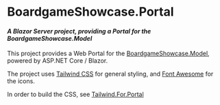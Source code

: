﻿# BoardgameShowcase.Portal

#### _A Blazor Server project, providing a Portal for the BoardgameShowcase.Model_

This project provides a Web Portal
for the [BoardgameShowcase.Model](../BoardgameShowcase.Model/README.md),
powered by ASP.NET Core / Blazor.

The project uses [Tailwind CSS](https://tailwindcss.com/) for general styling,
and [Font Awesome](https://fontawesome.com/) for the icons.

In order to build the CSS,
see [Tailwind.For.Portal](../Tailwind.For.Portal/README.md)